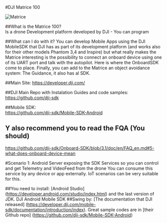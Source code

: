 #DJI Matrice 100 

<img src="http://blogrepo.blob.core.windows.net/images/img_drone.png" alt="Matrice" />

##What is the Matrice 100?  
Is a drone Development platform developed by DJI - You can program 

##What can I do  with it? 
You can develop Mobile Apps using the DJI MobileSDK that DJI has as part of its development platform (and works also for their other models Phantom 3,4 and Inspire) but what really makes the Matrice interesting is the possibility to connect an onboard device using one of its UART port and talk with the autopilot. Here is where the OnboardSDK come to place. 
Finally, you can add to the Matrice an object avoidance system: The Guidance, it also has al SDK. 

##Main Site: 
https://developer.dji.com/ 

##DJI Main Repo with Instalation Guides and code samples:
https://github.com/dji-sdk 

##Mobile SDK:  
https://github.com/dji-sdk/Mobile-SDK-Android 

## Y also recommend you to read the FQA (You should)
https://github.com/dji-sdk/Onboard-SDK/blob/3.1/doc/en/FAQ_en.md#5-what-does-onboard-device-mean 

#Scenario 1: Android Server exposing the SDK Services so you can control and get Telemetry and VideoFeed from the drone
You can consume this service by any device or app externally. IoT scenarios can be very suitable for this. 

##You need to install:
[Android Studio] (https://developer.android.com/studio/index.html) and the last version of JDK.
DJI Android Mobile SDK 
##Swing by:
[The documentation that DJI released] (https://developer.dji.com/mobile-sdk/documentation/introduction/index). 
Great sample codes are in [their Github repo] (https://github.com/dji-sdk/Mobile-SDK-Android) 
 












